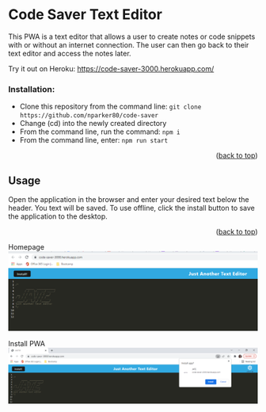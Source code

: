 # Code Saver Text Editor

This PWA is a text editor that allows a user to create notes or code snippets with or without an internet connection. The user can then go back to their text editor and access the notes later.

Try it out on Heroku: https://code-saver-3000.herokuapp.com/

### Installation:

<ul><li>Clone this repository from the command line: <code>git clone https://github.com/nparker80/code-saver</code></li><li>Change (cd) into the newly created directory</li><li>From the command line, run the command: <code>npm i</code to install all necessary packages</li><li>From the command line, enter: <code>npm run start</code></li></ul>
  
  <p align="right">(<a href="#top">back to top</a>)</p>
  
## Usage
 
Open the application in the browser and enter your desired text below the header. You text will be saved. To use offline, click the install button to save the application to the desktop.

  <p align="right">(<a href="#top">back to top</a>)</p>

Homepage  
![image](images_readme/Pic1.png)

Install PWA
![image](images_readme/Install.png)
